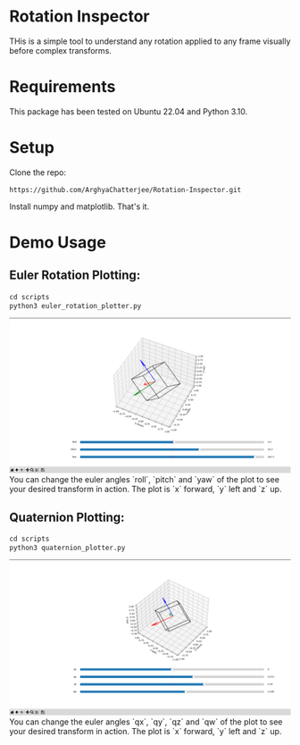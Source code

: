 # Rotation Inspector
THis is a simple tool to understand any rotation applied to any frame visually before complex transforms.

# Requirements
This package has been tested on Ubuntu 22.04 and Python 3.10.

# Setup
Clone the repo:
```
https://github.com/ArghyaChatterjee/Rotation-Inspector.git
```
Install numpy and matplotlib. That's it.

# Demo Usage
## Euler Rotation Plotting:
```
cd scripts
python3 euler_rotation_plotter.py
```
<div align="center">
  <img src="media/euler_rotation.png" width="600">
</div>
You can change the euler angles `roll`, `pitch` and `yaw` of the plot to see your desired transform in action. The plot is `x` forward, `y` left and `z` up.

## Quaternion Plotting:
```
cd scripts
python3 quaternion_plotter.py
```
<div align="center">
  <img src="media/quaternion.png" width="600">
</div>
You can change the euler angles `qx`, `qy`, `qz` and `qw` of the plot to see your desired transform in action. The plot is `x` forward, `y` left and `z` up.
